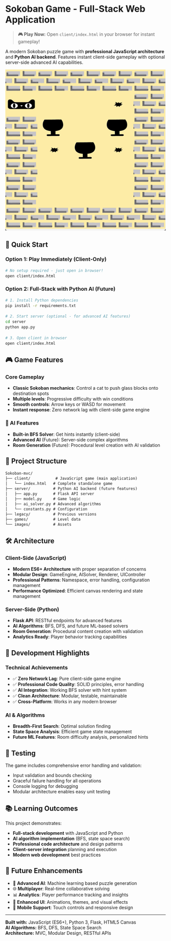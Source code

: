 # Sokoban Game - Full-Stack Web Application

> **🎮 Play Now:** Open `client/index.html` in your browser for instant gameplay!

A modern Sokoban puzzle game with **professional JavaScript architecture** and **Python AI backend**. Features instant client-side gameplay with optional server-side advanced AI capabilities.

![Game Demo](demo.gif)

## 🚀 Quick Start

### Option 1: Play Immediately (Client-Only)
```bash
# No setup required - just open in browser!
open client/index.html
```

### Option 2: Full-Stack with Python AI (Future)
```bash
# 1. Install Python dependencies
pip install -r requirements.txt

# 2. Start server (optional - for advanced AI features)
cd server
python app.py

# 3. Open client in browser
open client/index.html
```

## 🎮 Game Features

### Core Gameplay
- **Classic Sokoban mechanics**: Control a cat to push glass blocks onto destination spots
- **Multiple levels**: Progressive difficulty with win conditions
- **Smooth controls**: Arrow keys or WASD for movement
- **Instant response**: Zero network lag with client-side game engine

### 🤖 AI Features
- **Built-in BFS Solver**: Get hints instantly (client-side)
- **Advanced AI** (Future): Server-side complex algorithms
- **Room Generation** (Future): Procedural level creation with AI validation

## 📁 Project Structure

```
Sokoban-mvc/
├── client/           # JavaScript game (main application)  
│   └── index.html   # Complete standalone game
├── server/          # Python AI backend (future features)
│   ├── app.py       # Flask API server
│   ├── model.py     # Game logic
│   ├── ai_solver.py # Advanced algorithms
│   └── constants.py # Configuration  
├── legacy/          # Previous versions
├── games/           # Level data
└── images/          # Assets
```

## 🛠️ Architecture

### Client-Side (JavaScript)
- **Modern ES6+ Architecture** with proper separation of concerns
- **Modular Design**: GameEngine, AISolver, Renderer, UIController
- **Professional Patterns**: Namespace, error handling, configuration management
- **Performance Optimized**: Efficient canvas rendering and state management

### Server-Side (Python)
- **Flask API**: RESTful endpoints for advanced features
- **AI Algorithms**: BFS, DFS, and future ML-based solvers
- **Room Generation**: Procedural content creation with validation
- **Analytics Ready**: Player behavior tracking capabilities

## 🎯 Development Highlights

### Technical Achievements
- ✅ **Zero Network Lag**: Pure client-side game engine
- ✅ **Professional Code Quality**: SOLID principles, error handling
- ✅ **AI Integration**: Working BFS solver with hint system
- ✅ **Clean Architecture**: Modular, testable, maintainable
- ✅ **Cross-Platform**: Works in any modern browser

### AI & Algorithms
- **Breadth-First Search**: Optimal solution finding
- **State Space Analysis**: Efficient game state management  
- **Future ML Features**: Room difficulty analysis, personalized hints

## 🧪 Testing

The game includes comprehensive error handling and validation:
- Input validation and bounds checking
- Graceful failure handling for all operations
- Console logging for debugging
- Modular architecture enables easy unit testing

## 📚 Learning Outcomes

This project demonstrates:
- **Full-stack development** with JavaScript and Python
- **AI algorithm implementation** (BFS, state space search)
- **Professional code architecture** and design patterns
- **Client-server integration** planning and execution
- **Modern web development** best practices

## 🔮 Future Enhancements

- 🤖 **Advanced AI**: Machine learning based puzzle generation
- 🌐 **Multiplayer**: Real-time collaborative solving
- 📊 **Analytics**: Player performance tracking and insights
- 🎨 **Enhanced UI**: Animations, themes, and visual effects
- 📱 **Mobile Support**: Touch controls and responsive design

---

**Built with:** JavaScript (ES6+), Python 3, Flask, HTML5 Canvas  
**AI Algorithms:** BFS, DFS, State Space Search  
**Architecture:** MVC, Modular Design, RESTful APIs